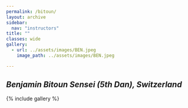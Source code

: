 ```yaml
---
permalink: /bitoun/
layout: archive
sidebar:
  nav: "instructors"
title: ""
classes: wide
gallery:
  - url: ../assets/images/BEN.jpeg
    image_path: ../assets/images/BEN.jpeg

---
```

## *Benjamin Bitoun Sensei (5th Dan), Switzerland*

{% include gallery %}

